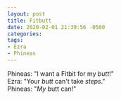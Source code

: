 ```yaml
---
layout: post
title: Fitbutt
date: 2020-02-01 21:39:56 -0500
categories:
tags:
- Ezra
- Phineas
---
```


Phineas: "I want a Fitbit for my _butt_!"<br/>
Ezra: "Your _butt_ can't take _steps_."<br/>
Phineas: "_My_ butt can!"<br/>

